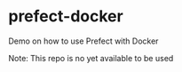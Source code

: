 # prefect-docker
Demo on how to use Prefect with Docker

Note: This repo is no yet available to be used
